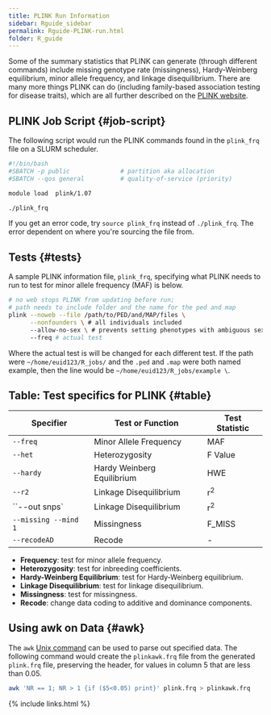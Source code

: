 ```yaml
---
title: PLINK Run Information
sidebar: Rguide_sidebar
permalink: Rguide-PLINK-run.html
folder: R_guide
---
```


<link rel="stylesheet" href="css/theme-pink.css">

Some of the summary statistics that PLINK can generate
(through different commands) include missing genotype rate (missingness),
Hardy-Weinberg equilibrium, minor allele frequency, and linkage disequilibrium.
There are many more things PLINK can do
(including family-based association testing for disease traits),
which are all further described on the
[PLINK website](http://zzz.bwh.harvard.edu/plink/).

## PLINK Job Script {#job-script}
The following script would run the PLINK commands found in the `plink_frq` file
on a SLURM scheduler.
```bash
#!/bin/bash
#SBATCH -p public              # partition aka allocation
#SBATCH --qos general          # quality-of-service (priority)

module load  plink/1.07

./plink_frq
```
If you get an error code, try `source plink_frq` instead of `./plink_frq`.
The error dependent on where you're sourcing the file from.

## Tests {#tests}
A sample PLINK information file, `plink_frq`, specifying what PLINK needs to
run to test for minor allele frequency (MAF) is below.
```bash
# no web stops PLINK from updating before run;
# path needs to include folder and the name for the ped and map
plink --noweb --file /path/to/PED/and/MAP/files \
      --nonfounders \ # all individuals included
      --allow-no-sex \ # prevents setting phenotypes with ambiguous sex to missing
      --freq # actual test
```

Where the actual test is will be changed for each different test.
If the path were `~/home/euid123/R_jobs/` and the `.ped` and `.map` were both
named example, then the line would be `~/home/euid123/R_jobs/example \`.

## Table: Test specifics for PLINK {#table}
| Specifier | Test or Function | Test Statistic |
| --------- | ---------------- | -------------- |
| `--freq`  | Minor Allele Frequency | MAF      |
| `--het`   | Heterozygosity    | F Value       |
| `--hardy` | Hardy Weinberg Equilibrium | HWE  |
| `--r2`    | Linkage Disequilibrium | r<sup>2</sup> |
| ``--out snps` | Linkage Disequilibrium | r<sup>2</sup> |
| `--missing --mind 1` | Missingness | F_MISS   |
| `--recodeAD` | Recode        | -              |

* __Frequency__: test for minor allele frequency.
* __Heterozygosity__: test for inbreeding coefficients.
* __Hardy-Weinberg Equilibrium__: test for Hardy-Weinberg equilibrium.
* __Linkage Disequilibrium__: test for linkage disequilibrium.
* __Missingness__: test for missingness.
* __Recode__: change data coding to additive and dominance components.

## Using awk on Data {#awk}

The `awk` [Unix command](UNIXguide-awk.html) can be used to parse out
specified data.
The following command would create the `plinkawk.frq` file from the generated
`plink.frq` file, preserving the header, for values in column 5 that are less
than 0.05.
```bash
awk 'NR == 1; NR > 1 {if ($5<0.05) print}' plink.frq > plinkawk.frq
```

{% include links.html %}
